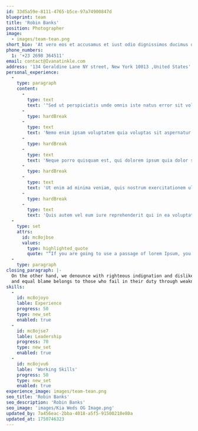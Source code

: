 ```yaml
---
id: 33d5a59e-8111-4765-b5ce-97a74900847d
blueprint: team
title: 'Robin Banks'
position: Photographer
image:
  - images/team-tean.png
short_bio: 'At vero eos et accusamus et iust odio dignissimos ducimus qui blanditiis praesentium voluptatum deleniti atque corrupti quos dolores et quas molestias excepturi.'
phone_numbers:
  1: '+23 2698 364511'
email: contact@Ivanatinkle.com
address: '134 Geraldine Lane NY street, New York 10013 ,United States'
personal_experience:
  -
    type: paragraph
    content:
      -
        type: text
        text: '"Sed ut perspiciatis unde omnis iste natus error sit voluptatem accusantium doloremque laudantium, totam rem aperiam, eaque ipsa quae ab illo inventore veritatis et quasi architecto beatae vitae dicta sunt explicabo.'
      -
        type: hardBreak
      -
        type: text
        text: 'Nemo enim ipsam voluptatem quia voluptas sit aspernatur aut odit aut fugit, sed quia consequuntur magni dolores eos qui ratione voluptatem sequi nesciunt.'
      -
        type: hardBreak
      -
        type: text
        text: 'Neque porro quisquam est, qui dolorem ipsum quia dolor sit amet, consectetur, adipisci velit, sed quia non numquam eius modi tempora incidunt ut labore et dolore magnam aliquam quaerat voluptatem.'
      -
        type: hardBreak
      -
        type: text
        text: 'Ut enim ad minima veniam, quis nostrum exercitationem ullam corporis suscipit laboriosam, nisi ut aliquid ex ea commodi consequatur?'
      -
        type: hardBreak
      -
        type: text
        text: 'Quis autem vel eum iure reprehenderit qui in ea voluptate velit esse quam nihil molestiae consequatur, vel illum qui dolorem eum fugiat quo voluptas nulla pariatur?"'
  -
    type: set
    attrs:
      id: mc8ojbse
      values:
        type: highlighted_quote
        quote: "“If you are going to use a passage of lorem Ipsum, you need to be sure there isn't anything embarrassing hidden in the middle of text.”"
  -
    type: paragraph
closing_paragraph: |-
  On the other hand, we denounce with righteous indignation and dislike men who are so beguiled and demoralized by the charms of pleasure of the moment, so blinded by desire, that they cannot foresee the pain and trouble that are bound to ensue;
  and equal blame belongs to those who fail in their duty through weakness of will, which is the same as saying through shrinking from toil and pain.
skills:
  -
    id: mc8ojoyo
    lable: Experience
    progress: 50
    type: new_set
    enabled: true
  -
    id: mc8ojse7
    lable: Leadership
    progress: 70
    type: new_set
    enabled: true
  -
    id: mc8ojvu6
    lable: 'Working Skills'
    progress: 50
    type: new_set
    enabled: true
experience_image: images/team-tean.png
seo_title: 'Robin Banks'
seo_description: 'Robin Banks'
seo_image: 'images/Kia Weds OG Image.png'
updated_by: 7a456eac-2bba-4018-a5f5-91500218e80a
updated_at: 1750746323
---
```

